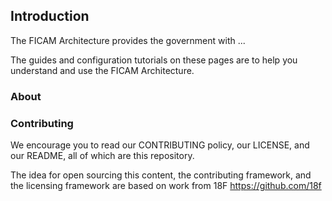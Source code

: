## Introduction
The FICAM Architecture provides the government with ...

The guides and configuration tutorials on these pages are to help you understand and use the FICAM Architecture.  

### About


### Contributing
We encourage you to read our CONTRIBUTING policy, our LICENSE, and our README, all of which are this repository.  

The idea for open sourcing this content, the contributing framework, and the licensing framework are based on work from 18F https://github.com/18f  
